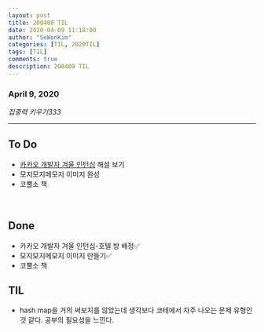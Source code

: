 ```yaml
---
layout: post
title: 200408 TIL 
date: 2020-04-09 11:18:00
author: "SeWonKim"
categories: [TIL, 2020TIL]
tags: [TIL]
comments: true
description: 200409 TIL
---
```


### April 9, 2020

*집중력 키우기333*


---

## To Do
- [카카오 개발자 겨울 인턴십](https://tech.kakao.com/2020/04/01/2019-internship-test/) 해설 보기
- 모지모지메모지 이미지 완성
- 코뿔소 책

　
## Done
- 카카오 개발자 겨울 인턴십-호텔 방 배정✅
- 모지모지메모지 이미지 만들기✅
- 코뿔소 책

## TIL
- hash map을 거의 써보지를 않았는데 생각보다 코테에서 자주 나오는 문제 유형인 것 같다. 공부의 필요성을 느낀다.
